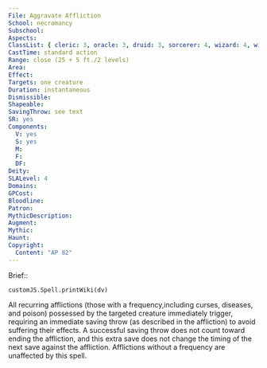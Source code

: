 ```yaml
---
File: Aggravate Affliction
School: necromancy
Subschool: 
Aspects: 
ClassList: { cleric: 3, oracle: 3, druid: 3, sorcerer: 4, wizard: 4, witch: 3 }
CastTime: standard action
Range: close (25 + 5 ft./2 levels)
Area: 
Effect: 
Targets: one creature
Duration: instantaneous
Dismissible: 
Shapeable: 
SavingThrow: see text
SR: yes
Components:
  V: yes
  S: yes
  M: 
  F: 
  DF: 
Deity: 
SLALevel: 4
Domains: 
GPCost: 
Bloodline: 
Patron: 
MythicDescription: 
Augment: 
Mythic: 
Haunt: 
Copyright:
  Content: "AP 82"
---
```

Brief:: 

```dataviewjs
customJS.Spell.printWiki(dv)
```

All recurring afflictions (those with a frequency,including curses, diseases, and poison) possessed by the targeted creature immediately trigger, requiring an immediate saving throw (as described in the affliction) to avoid suffering their effects. A successful saving throw does not count toward ending the affliction, and this extra save does not change the timing of the next save against the affliction. Afflictions without a frequency are unaffected by this spell.
